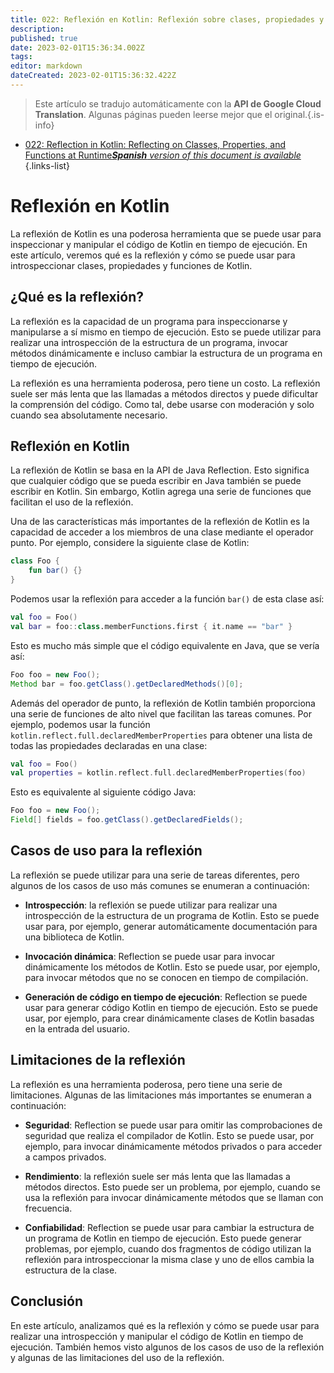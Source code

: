 ```yaml
---
title: 022: Reflexión en Kotlin: Reflexión sobre clases, propiedades y funciones en tiempo de ejecución
description: 
published: true
date: 2023-02-01T15:36:34.002Z
tags: 
editor: markdown
dateCreated: 2023-02-01T15:36:32.422Z
---
```


> Este artículo se tradujo automáticamente con la **API de Google Cloud Translation**.
Algunas páginas pueden leerse mejor que el original.{.is-info}

- [022: Reflection in Kotlin: Reflecting on Classes, Properties, and Functions at Runtime***Spanish** version of this document is available*](/es/Knowledge-base/Kotlin/Learning/022-reflection-in-kotlin-reflecting-on-classes-properties-and-functions-at-runtime)
{.links-list}


# Reflexión en Kotlin

La reflexión de Kotlin es una poderosa herramienta que se puede usar para inspeccionar y manipular el código de Kotlin en tiempo de ejecución. En este artículo, veremos qué es la reflexión y cómo se puede usar para introspeccionar clases, propiedades y funciones de Kotlin.

## ¿Qué es la reflexión?

La reflexión es la capacidad de un programa para inspeccionarse y manipularse a sí mismo en tiempo de ejecución. Esto se puede utilizar para realizar una introspección de la estructura de un programa, invocar métodos dinámicamente e incluso cambiar la estructura de un programa en tiempo de ejecución.

La reflexión es una herramienta poderosa, pero tiene un costo. La reflexión suele ser más lenta que las llamadas a métodos directos y puede dificultar la comprensión del código. Como tal, debe usarse con moderación y solo cuando sea absolutamente necesario.

## Reflexión en Kotlin

La reflexión de Kotlin se basa en la API de Java Reflection. Esto significa que cualquier código que se pueda escribir en Java también se puede escribir en Kotlin. Sin embargo, Kotlin agrega una serie de funciones que facilitan el uso de la reflexión.

Una de las características más importantes de la reflexión de Kotlin es la capacidad de acceder a los miembros de una clase mediante el operador punto. Por ejemplo, considere la siguiente clase de Kotlin:

```kotlin
class Foo {
    fun bar() {}
}
```

Podemos usar la reflexión para acceder a la función `bar()` de esta clase así:

```kotlin
val foo = Foo()
val bar = foo::class.memberFunctions.first { it.name == "bar" }
```

Esto es mucho más simple que el código equivalente en Java, que se vería así:

```java
Foo foo = new Foo();
Method bar = foo.getClass().getDeclaredMethods()[0];
```

Además del operador de punto, la reflexión de Kotlin también proporciona una serie de funciones de alto nivel que facilitan las tareas comunes. Por ejemplo, podemos usar la función `kotlin.reflect.full.declaredMemberProperties` para obtener una lista de todas las propiedades declaradas en una clase:

```kotlin
val foo = Foo()
val properties = kotlin.reflect.full.declaredMemberProperties(foo)
```

Esto es equivalente al siguiente código Java:

```java
Foo foo = new Foo();
Field[] fields = foo.getClass().getDeclaredFields();
```

## Casos de uso para la reflexión

La reflexión se puede utilizar para una serie de tareas diferentes, pero algunos de los casos de uso más comunes se enumeran a continuación:

* **Introspección**: la reflexión se puede utilizar para realizar una introspección de la estructura de un programa de Kotlin. Esto se puede usar para, por ejemplo, generar automáticamente documentación para una biblioteca de Kotlin.

* **Invocación dinámica**: Reflection se puede usar para invocar dinámicamente los métodos de Kotlin. Esto se puede usar, por ejemplo, para invocar métodos que no se conocen en tiempo de compilación.

* **Generación de código en tiempo de ejecución**: Reflection se puede usar para generar código Kotlin en tiempo de ejecución. Esto se puede usar, por ejemplo, para crear dinámicamente clases de Kotlin basadas en la entrada del usuario.

## Limitaciones de la reflexión

La reflexión es una herramienta poderosa, pero tiene una serie de limitaciones. Algunas de las limitaciones más importantes se enumeran a continuación:

* **Seguridad**: Reflection se puede usar para omitir las comprobaciones de seguridad que realiza el compilador de Kotlin. Esto se puede usar, por ejemplo, para invocar dinámicamente métodos privados o para acceder a campos privados.

* **Rendimiento**: la reflexión suele ser más lenta que las llamadas a métodos directos. Esto puede ser un problema, por ejemplo, cuando se usa la reflexión para invocar dinámicamente métodos que se llaman con frecuencia.

* **Confiabilidad**: Reflection se puede usar para cambiar la estructura de un programa de Kotlin en tiempo de ejecución. Esto puede generar problemas, por ejemplo, cuando dos fragmentos de código utilizan la reflexión para introspeccionar la misma clase y uno de ellos cambia la estructura de la clase.

## Conclusión

En este artículo, analizamos qué es la reflexión y cómo se puede usar para realizar una introspección y manipular el código de Kotlin en tiempo de ejecución. También hemos visto algunos de los casos de uso de la reflexión y algunas de las limitaciones del uso de la reflexión.